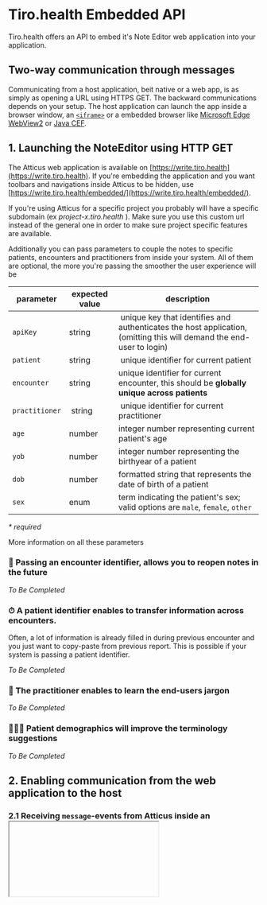 # Tiro.health Embedded API

Tiro.health offers an API to embed it's Note Editor web application into your application.

## Two-way communication through messages
Communicating from a host application, beit native or a web app, is as simply as opening a URL using HTTPS GET. The backward communications depends on your setup. The host application can launch the app inside a browser window, an [`<iframe>`](https://developer.mozilla.org/en-US/docs/Web/HTML/Element/iframe) or a embedded browser like [Microsoft Edge WebView2](https://docs.microsoft.com/en-us/microsoft-edge/webview2/) or [Java CEF](https://bitbucket.org/chromiumembedded/java-cef/).

## 1. Launching the NoteEditor using HTTP GET

The Atticus web application is available on [https://write.tiro.health](https://write.tiro.health).
If you're embedding the application and you want toolbars and navigations inside Atticus to be hidden, use [https://write.tiro.health/embedded/](https://write.tiro.health/embedded/).

If you're using Atticus for a specific project you probably will have a specific subdomain (ex *project-x.tiro.health* ). Make sure you use this custom url instead of the general one in order to make sure project specific features are available.

Additionally you can pass parameters to couple the notes to specific patients, encounters and practitioners from inside your system.
All of them are optional, the more you're passing the smoother the user experience will be

| parameter | expected value | description |
|----------|----------------|-------------|
| `apiKey` | string | unique key that identifies and authenticates the host application, (omitting this will demand the end-user to login) |
| `patient` | string | unique identifier for current patient |
| `encounter` | string | unique identifier for current encounter, this should be **globally unique across patients** |
| `practitioner` | string | unique identifier for current practitioner | 
| `age` | number | integer number representing current patient's age |
| `yob` | number | integer number representing the birthyear of a patient |
| `dob` | number | formatted string that represents the date of birth of a patient |
| `sex` | enum | term indicating the patient's sex; valid options are `male`, `female`, `other` |
 <i> \* required </i>

More information on all these parameters
### 💾  Passing an encounter identifier, allows you to reopen notes in the future
*To Be Completed*

### ⏱ A patient identifier enables to transfer information across encounters.
Often, a lot of information is already filled in during previous encounter and you just want to copy-paste from previous report. This is possible if your system is passing a patient identifier. 

*To Be Completed*

### 📄 The practitioner enables to learn the end-users jargon
*To Be Completed*

### 👨‍👦‍👦 Patient demographics will improve the terminology suggestions
*To Be Completed*

## 2. Enabling communication from the web application to the host

### 2.1 Receiving `message`-events from Atticus inside an <iframe />

### 2.2 Using messages in a native .NET application using a Microsoft Edge WebView2 component
The Microsoft Edge WebView2 component is a super performant browser component. It let's you open the Note Editor web application but also enables you to exposes callbacks for backawards communication form the web app to the host. By buidling a simple class that contains a *setter* method, you enable the Note Editor to write back information to your host application in a secure manner! We will refer to this class as the **bridge**. 

Let's look at an example implementation of such `Bridge` in C#:
```C#
[ClassInterface(ClassInterfaceType.AutoDual)]
[ComVisible(true)]
public class Bridge
{
    /*
        standard constructor 
    */
    
    // this function will be called by the NoteEditor to send back it's content in a FHIR/JSON format
    public void setFhirDocument(string fhirJsonDocument)
    {   
        // this parser is used to convert and validate the received JSON
        var parser = new FhirJsonParser(new ParserSettings
        {
            AcceptUnknownMembers = true,
            AllowUnrecognizedEnums = true
        });

        try
        {   
            // this is a FHIR Bundle
            this._response = parser.Parse<Bundle>(fhirJsonDocument); 

            // the first resource is a Composition containing a plain-text version of each section
            var composition =(Composition)this._response.Entry.First().Resource;

            foreach(var section in composition.Section){
                /**
                    Here you can process the section;
                    section.Code contains codes to differentiate different sections
                    section.Title contais the title of each section
                    section.Text contains the content of each section

                */

                // replace the URI with the system URI you need.
                var code = section.Code.Coding.Find((c) => c.System == "http://tce.tiro.health/fhir/DocumentSections").Code; 
                Console.WriteLine(code);
                Console.WriteLine(section.Title);
                Console.WriteLine(section.Text.Div);
            }

        }
        catch (FormatException fe)
        {
            Console.WriteLine(fe.ToString());
        }
    }
}

// inside your form you have to initialize the Bridge
public partial class Form1 : Form
{
    public Form1()
    {
        InitializeComponent();
        InitializeAsync();
    }

    async void InitializeAsync()
    {
        await webView21.EnsureCoreWebView2Async(null);
        // notice the first parameter 'bridge'; this is the name by which the Tiro.health note editor will have access to the class instances
        webView21.CoreWebView2.AddHostObjectToScript("bridge", new Bridge(this));
    }

```
In the `setFhirDocument` callback, the content of the note editor is parsed, validated (based on FHIR) and then set to the `this._response` variable. This variable `this._response` is a FHIR bundle. Its first entry contains a Composition resource. This is an object that contains the titles and text of each section.
For more info [check the site of Firely](https://docs.fire.ly/projects/Firely-NET-SDK/model/bundles.html#looking-at-the-content)

### 
```mermaid
sequenceDiagram;
    participant WebView2
    participant NoteEditor

    WebView2 ->> NoteEditor: HTTP GET write.tiro.health/embedded
    par
        NoteEditor -->> WebView2 : async callback Bridge.setFhirDocument
        %% WebView2 -->> NoteEditor : Bridge.getFhirDocument 
    end


```

